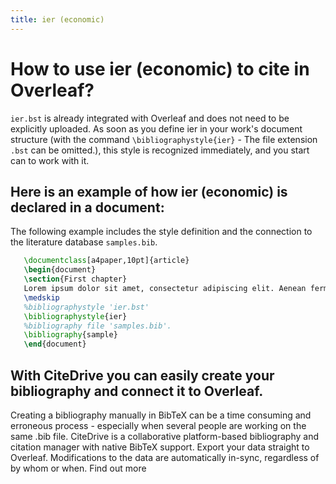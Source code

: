 ```yaml
---
title: ier (economic)
---
```


# How to use ier (economic) to cite in Overleaf? 
`ier.bst` is already integrated with Overleaf and does not need to be explicitly uploaded. As soon as you define ier in your work's document structure (with the command `\bibliographystyle{ier}` - The file extension `.bst` can be omitted.), this style is recognized immediately, and you start can to work with it.

## Here is an example of how ier (economic) is declared in a document:
The following example includes the style definition and the connection to the literature database `samples.bib`.
```tex
   \documentclass[a4paper,10pt]{article}
   \begin{document}
   \section{First chapter}
   Lorem ipsum dolor sit amet, consectetur adipiscing elit. Aenean fermentum justo massa, ut maximus mauris sodales et. Aenean vel elit a erat rhoncus pharetra.
   \medskip
   %bibliographystyle 'ier.bst'
   \bibliographystyle{ier}
   %bibliography file 'samples.bib'.
   \bibliography{sample}
   \end{document}
```

## With CiteDrive you can easily create your bibliography and connect it to Overleaf. 
Creating a bibliography manually in BibTeX can be a time consuming and erroneous process - especially when several people are working on the same .bib file. CiteDrive is a collaborative platform-based bibliography and citation manager with native BibTeX support. Export your data straight to Overleaf. Modifications to the data are automatically in-sync, regardless of by whom or when. Find out more